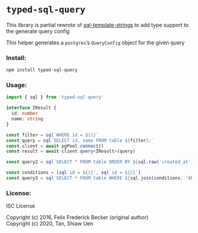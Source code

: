 # `typed-sql-query`

This library is partial rewrote of [sql-template-strings](https://github.com/felixfbecker/node-sql-template-strings) to add type support to the generate query config

This helper generates a `postgres`’s `QueryConfig` object for the given query

### Install:

```bash
npm install typed-sql-query
```

### Usage:

```ts
import { sql } from 'typed-sql-query'

interface IResult {
  id: number
  name: string
}

const filter = sql`WHERE id = ${1}`
const query = sql`SELECT id, name FROM table ${filter};`
const client = await pgPool.connect()
const result = await client.query<IResult>(query)

const query2 = sql`SELECT * FROM table ORDER BY ${sql.raw('created_at')}`

const conditions = [sql`id = ${1}`, sql`id = ${2}`]
const query3 = sql`SELECT * FROM table WHERE ${sql.join(conditions, 'AND')}`

```

### License:

ISC License

Copyright (c) 2016, Felix Frederick Becker (original author)<br>
Copyright (c) 2020, Tan, Shiaw Uen
